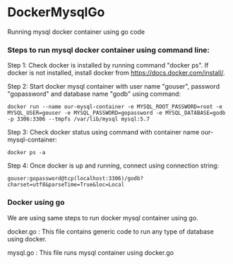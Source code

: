 # DockerMysqlGo

Running mysql docker container using go code

### Steps to run mysql docker container using command line:

Step 1: Check docker is installed by running command "docker ps". If docker is not installed, install docker from https://docs.docker.com/install/.

Step 2: Start docker mysql container with user name "gouser", password "gopassword" and database name "godb" using command:

```
docker run --name our-mysql-container -e MYSQL_ROOT_PASSWORD=root -e MYSQL_USER=gouser -e MYSQL_PASSWORD=gopassword -e MYSQL_DATABASE=godb -p 3306:3306 --tmpfs /var/lib/mysql mysql:5.7
```

Step 3: Check docker status using command with container name our-mysql-container: 

```
docker ps -a
```

Step 4: Once docker is up and running, connect using connection string:

```
gouser:gopassword@tcp(localhost:3306)/godb?charset=utf8&parseTime=True&loc=Local
```

### Docker using go

We are using same steps to run docker mysql container using go.

docker.go : This file contains generic code to run any type of database using docker.

mysql.go : This file runs mysql container using docker.go

